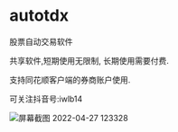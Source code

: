 # autotdx
股票自动交易软件


共享软件,短期使用无限制, 长期使用需要付费.

支持同花顺客户端的券商账户使用.

可关注抖音号:iwlb14

![屏幕截图 2022-04-27 123328](https://user-images.githubusercontent.com/89308109/165441659-aebc1614-dac7-4f17-8824-72d72e9f8f7a.png)
